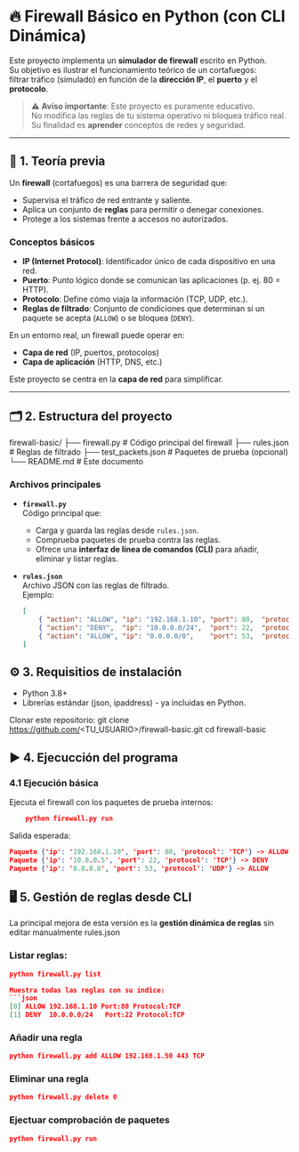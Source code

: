 # 🔥 Firewall Básico en Python (con CLI Dinámica)

Este proyecto implementa un **simulador de firewall** escrito en Python.  
Su objetivo es ilustrar el funcionamiento teórico de un cortafuegos:  
filtrar tráfico (simulado) en función de la **dirección IP**, el **puerto** y el **protocolo**.

> ⚠️ **Aviso importante**: Este proyecto es puramente educativo.  
> No modifica las reglas de tu sistema operativo ni bloquea tráfico real.  
> Su finalidad es **aprender** conceptos de redes y seguridad.

---

## 🧠 1. Teoría previa

Un **firewall** (cortafuegos) es una barrera de seguridad que:
- Supervisa el tráfico de red entrante y saliente.
- Aplica un conjunto de **reglas** para permitir o denegar conexiones.
- Protege a los sistemas frente a accesos no autorizados.

### Conceptos básicos

- **IP (Internet Protocol)**: Identificador único de cada dispositivo en una red.
- **Puerto**: Punto lógico donde se comunican las aplicaciones (p. ej. 80 = HTTP).
- **Protocolo**: Define cómo viaja la información (TCP, UDP, etc.).
- **Reglas de filtrado**: Conjunto de condiciones que determinan si un paquete se acepta (`ALLOW`) o se bloquea (`DENY`).

En un entorno real, un firewall puede operar en:
- **Capa de red** (IP, puertos, protocolos)
- **Capa de aplicación** (HTTP, DNS, etc.)

Este proyecto se centra en la **capa de red** para simplificar.

---

## 🗂️ 2. Estructura del proyecto
firewall-basic/
├── firewall.py # Código principal del firewall
├── rules.json # Reglas de filtrado
├── test_packets.json # Paquetes de prueba (opcional)
└── README.md # Este documento


### Archivos principales

- **`firewall.py`**  
  Código principal que:
  - Carga y guarda las reglas desde `rules.json`.
  - Comprueba paquetes de prueba contra las reglas.
  - Ofrece una **interfaz de línea de comandos (CLI)** para añadir, eliminar y listar reglas.
  
- **`rules.json`**  
  Archivo JSON con las reglas de filtrado.  
  Ejemplo:
  ```json
  [
      { "action": "ALLOW", "ip": "192.168.1.10", "port": 80,  "protocol": "TCP" },
      { "action": "DENY",  "ip": "10.0.0.0/24",  "port": 22,  "protocol": "TCP" },
      { "action": "ALLOW", "ip": "0.0.0.0/0",    "port": 53,  "protocol": "UDP" }
  ]

## ⚙️ 3. Requisitios de instalación
- Python 3.8+
- Librerías estándar (json, ipaddress) - ya incluidas en Python.

Clonar este repositorio:
git clone https://github.com/<TU_USUARIO>/firewall-basic.git
cd firewall-basic

## ▶️ 4. Ejecucción del programa 
### 4.1 Ejecución básica 
Ejecuta el firewall con los paquetes de prueba internos:
```json
    python firewall.py run
```

Salida esperada: 
```json
Paquete {'ip': '192.168.1.10', 'port': 80, 'protocol': 'TCP'} -> ALLOW
Paquete {'ip': '10.0.0.5', 'port': 22, 'protocol': 'TCP'} -> DENY
Paquete {'ip': '8.8.8.8', 'port': 53, 'protocol': 'UDP'} -> ALLOW
```

## 🖥️ 5. Gestión de reglas desde CLI
La principal mejora de esta versión es la **gestión dinámica de reglas** sin editar manualmente rules.json
### Listar reglas:
  ```json
  python firewall.py list

Muestra todas las reglas con su índice: 
```json
[0] ALLOW 192.168.1.10 Port:80 Protocol:TCP
[1] DENY  10.0.0.0/24   Port:22 Protocol:TCP
```
### Añadir una regla
```json
python firewall.py add ALLOW 192.168.1.50 443 TCP
```
### Eliminar una regla
```json
python firewall.py delete 0
```
### Ejectuar comprobación de paquetes
```json
python firewall.py run
```